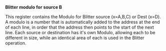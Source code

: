 **Blitter modulo for source B**

This register contains the Modulo for Blitter source (x=A,B,C) or Dest (x=D). A modulo is a number that is automatically added to the address at the end of each line, in order that the address then points to the start of the next line. Each source or destination has it's own Modulo, allowing each to be different in size, while an identical area of each is used in the Blitter operation.


